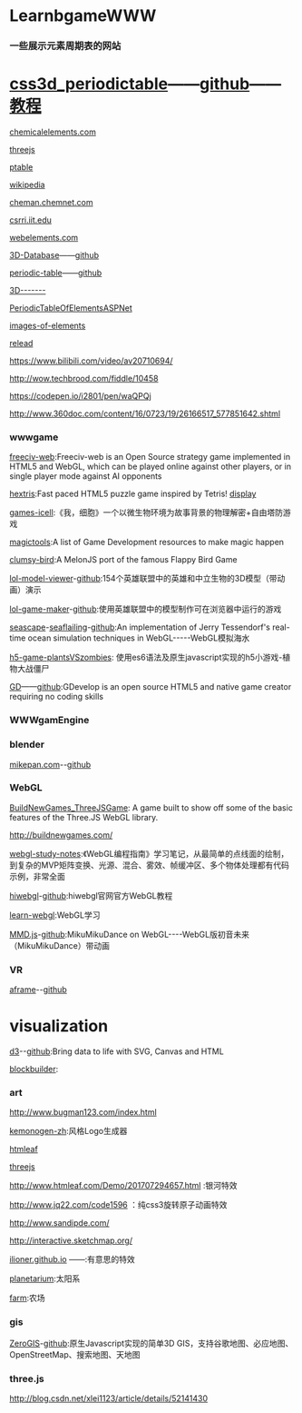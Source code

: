 # LearnbgameWWW

### 一些展示元素周期表的网站

# [css3d_periodictable](https://threejs.org/examples/#css3d_periodictable)——[github](https://github.com/mrdoob/three.js/blob/master/examples/css3d_periodictable.html)——[教程](http://signxin.com/post/threejs-css3d)

[chemicalelements.com](http://www.chemicalelements.com/)

[threejs](https://threejs.org/examples/?q=pe#css3d_periodictable)

[ptable](https://www.ptable.com/?lang=zh#Writeup/Wikipedia)

[wikipedia](https://zh.wikipedia.org/wiki/%E5%8C%96%E5%AD%B8%E5%85%83%E7%B4%A0)

[cheman.chemnet.com](http://cheman.chemnet.com/elements/)

[csrri.iit.edu](http://www.csrri.iit.edu/periodic-table.html)

[webelements.com](https://www.webelements.com/)

[3D-Database](https://royalzxl.github.io/3D-Database/)——[github](https://github.com/Royalzxl/3D-Database)

[periodic-table](http://bingur.github.io/periodic-table/)——[github](https://github.com/bingur/periodic-table)

[3D-------](https://github.com/Jsonper/3D-------)

[PeriodicTableOfElementsASPNet](https://github.com/CuteLeon/PeriodicTableOfElementsASPNet)

[images-of-elements](http://images-of-elements.com/)

[relead](https://github.com/Lucent/drag-resize-dock)

https://www.bilibili.com/video/av20710694/

http://wow.techbrood.com/fiddle/10458

https://codepen.io/i2801/pen/waQPQj

http://www.360doc.com/content/16/0723/19/26166517_577851642.shtml


### wwwgame

[freeciv-web](https://github.com/freeciv/freeciv-web):Freeciv-web is an Open Source strategy game implemented in HTML5 and WebGL, which can be played online against other players, or in single player mode against AI opponents

[hextris](https://github.com/Hextris/hextris):Fast paced HTML5 puzzle game inspired by Tetris!  [display](http://www.hextris.io/)

[games-icell](https://github.com/JeCat/games-icell):《我，细胞》一个以微生物环境为故事背景的物理解密+自由塔防游戏

[magictools](https://github.com/ellisonleao/magictools):A list of Game Development resources to make magic happen

[clumsy-bird](https://github.com/ellisonleao/clumsy-bird):A MelonJS port of the famous Flappy Bird Game

[lol-model-viewer](https://tengge1.github.io/lol-model-viewer/LOLModelViewer/LOLModelViewer/index.html)-[github](https://github.com/tengge1/lol-model-viewer):154个英雄联盟中的英雄和中立生物的3D模型（带动画）演示

[lol-game-maker](https://tengge1.github.io/lol-game-maker/demo.html)-[github](https://github.com/tengge1/lol-game-maker):使用英雄联盟中的模型制作可在浏览器中运行的游戏

[seascape](http://blog.melindalu.com/2015-06-14-seascape.html)-[seaflailing](http://blog.melindalu.com/media/2015-06-14-seaflailing/)-[github](https://github.com/melindalu/seascape):An implementation of Jerry Tessendorf's real-time ocean simulation techniques in WebGL-----WebGL模拟海水

[h5-game-plantsVSzombies](https://github.com/yangyunhe369/h5-game-plantsVSzombies): 使用es6语法及原生javascript实现的h5小游戏-植物大战僵尸 

[GD](http://www.compilgames.net/)——[github](https://github.com/4ian/GD):GDevelop is an open source HTML5 and native game creator requiring no coding skills

### WWWgamEngine



### blender

[mikepan.com](http://mikepan.com/)--[github](https://github.com/mikepan/mikepan.github.io)


### WebGL

[BuildNewGames_ThreeJSGame](https://github.com/nklsrh/BuildNewGames_ThreeJSGame): A game built to show off some of the basic features of the Three.JS WebGL library. 

http://buildnewgames.com/

[webgl-study-notes](https://github.com/tengge1/webgl-study-notes):《WebGL编程指南》学习笔记，从最简单的点线面的绘制，到复杂的MVP矩阵变换、光源、混合、雾效、帧缓冲区、多个物体处理都有代码示例，非常全面

[hiwebgl](http://www.hiwebgl.com/)-[github](https://github.com/tengge1/hiwebgl):hiwebgl官网官方WebGL教程

[learn-webgl](https://github.com/tengge1/learn-webgl):WebGL学习

[MMD.js](https://tengge1.github.io/MMD.js/)-[github](https://github.com/edvakf/MMD.js):MikuMikuDance on WebGL----WebGL版初音未来（MikuMikuDance）带动画


### VR

[aframe](https://aframe.io/)--[github](https://github.com/aframevr/aframe)

# visualization

[d3](https://d3js.org/)--[github](https://github.com/d3/d3):Bring data to life with SVG, Canvas and HTML

[blockbuilder](http://blockbuilder.org/search):
### art

http://www.bugman123.com/index.html

[kemonogen-zh](https://github.com/Yanstory/kemonogen-zh):风格Logo生成器

[htmleaf](http://www.htmleaf.com/)

[threejs](https://threejs.org/)

http://www.htmleaf.com/Demo/201707294657.html :银河特效


http://www.jq22.com/code1596 ：纯css3旋转原子动画特效

http://www.sandipde.com/

http://interactive.sketchmap.org/

[ilioner.github.io](http://ilioner.github.io/) ——[](https://github.com/ilioner/ilioner.github.io):有意思的特效

[planetarium](https://www.blend4web.com/zh/demo/planetarium/):太阳系

[farm](https://www.blend4web.com/zh/demo/farm/):农场

### gis

[ZeroGIS](https://tengge1.github.io/ZeroGIS/)-[github](https://github.com/tengge1/ZeroGIS):原生Javascript实现的简单3D GIS，支持谷歌地图、必应地图、OpenStreetMap、搜索地图、天地图


### three.js

http://blog.csdn.net/xlei1123/article/details/52141430


